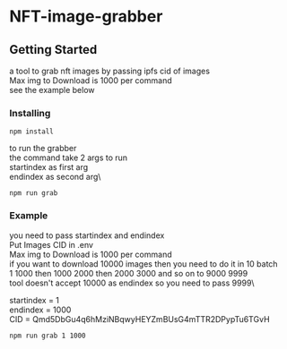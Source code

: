 # NFT-image-grabber



## Getting Started 

a tool to grab nft images by passing ipfs cid of images\
Max img to Download is 1000 per command\
see the example below

### Installing

```
npm install
```
to run the grabber\
the command take 2 args to run\
startindex as first arg\
endindex as second arg\
 
```
npm run grab 
```

### Example

you need to pass startindex and endindex\
Put Images CID in .env\
Max img to Download is 1000 per command\
if you want to download 10000 images then you need to do it in 10 batch\
1 1000 then 1000 2000 then 2000 3000 and so on to 9000 9999\
tool doesn't accept 10000 as endindex so you need to pass 9999\

startindex = 1 \
endindex = 1000 \
CID = Qmd5DbGu4q6hMziNBqwyHEYZmBUsG4mTTR2DPypTu6TGvH

```
npm run grab 1 1000
```

